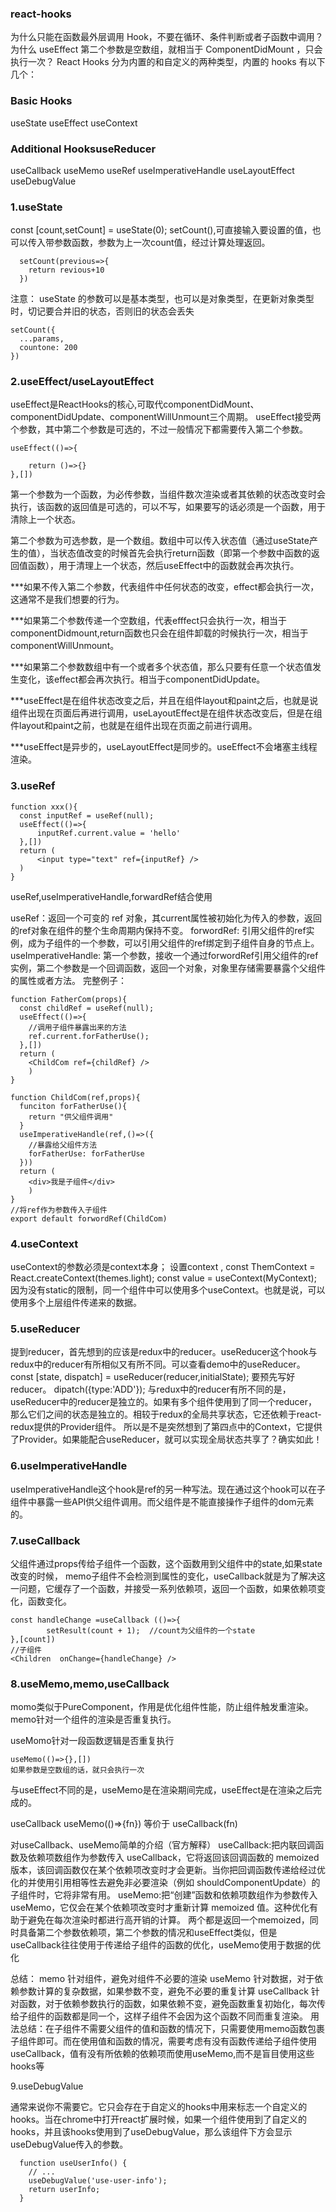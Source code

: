 ### react-hooks
为什么只能在函数最外层调用 Hook，不要在循环、条件判断或者子函数中调用？
为什么 useEffect 第二个参数是空数组，就相当于 ComponentDidMount ，只会执行一次？
React Hooks 分为内置的和自定义的两种类型，内置的 hooks 有以下几个：

### Basic Hooks
useState
useEffect
useContext

### Additional HooksuseReducer
useCallback
useMemo
useRef
useImperativeHandle
useLayoutEffect
useDebugValue

### 1.useState

const [count,setCount] = useState(0);
setCount(),可直接输入要设置的值，也可以传入带参数函数，参数为上一次count值，经过计算处理返回。
```
  setCount(previous=>{
    return revious+10
  })
```
注意： useState 的参数可以是基本类型，也可以是对象类型，在更新对象类型时，切记要合并旧的状态，否则旧的状态会丢失

```
setCount({
  ...params,
  countone: 200
})
```

### 2.useEffect/useLayoutEffect

useEffect是ReactHooks的核心,可取代componentDidMount、componentDidUpdate、componentWillUnmount三个周期。
useEffect接受两个参数，其中第二个参数是可选的，不过一般情况下都需要传入第二个参数。

```
useEffect(()=>{

    return ()=>{}
},[])
```
第一个参数为一个函数，为必传参数，当组件数次渲染或者其依赖的状态改变时会执行，该函数的返回值是可选的，可以不写，如果要写的话必须是一个函数，用于清除上一个状态。

第二个参数为可选参数，是一个数组。数组中可以传入状态值（通过useState产生的值），当状态值改变的时候首先会执行return函数（即第一个参数中函数的返回值函数），用于清理上一个状态，然后useEffect中的函数就会再次执行。

***如果不传入第二个参数，代表组件中任何状态的改变，effect都会执行一次，这通常不是我们想要的行为。

***如果第二个参数传递一个空数组，代表efffect只会执行一次，相当于componentDidmount,return函数也只会在组件卸载的时候执行一次，相当于componentWillUnmount。

***如果第二个参数数组中有一个或者多个状态值，那么只要有任意一个状态值发生变化，该effect都会再次执行。相当于componentDidUpdate。

***useEffect是在组件状态改变之后，并且在组件layout和paint之后，也就是说组件出现在页面后再进行调用，useLayoutEffect是在组件状态改变后，但是在组件layout和paint之前，也就是在组件出现在页面之前进行调用。

***useEffect是异步的，useLayoutEffect是同步的。useEffect不会堵塞主线程渲染。

### 3.useRef
```
function xxx(){
  const inputRef = useRef(null);
  useEffect(()=>{
      inputRef.current.value = 'hello'
  },[])
  return (
      <input type="text" ref={inputRef} />
  )
}
```
useRef,useImperativeHandle,forwardRef结合使用

useRef：返回一个可变的 ref 对象，其current属性被初始化为传入的参数，返回的ref对象在组件的整个生命周期内保持不变。
forwordRef: 引用父组件的ref实例，成为子组件的一个参数，可以引用父组件的ref绑定到子组件自身的节点上。
useImperativeHandle: 第一个参数，接收一个通过forwordRef引用父组件的ref实例，第二个参数是一个回调函数，返回一个对象，对象里存储需要暴露个父组件的属性或者方法。
完整例子：
```
function FatherCom(props){
  const childRef = useRef(null);
  useEffect(()=>{
    //调用子组件暴露出来的方法
    ref.current.forFatherUse();
  },[])
  return (
    <ChildCom ref={childRef} />
    )
}

function ChildCom(ref,props){
  funciton forFatherUse(){
    return "供父组件调用"
  }
  useImperativeHandle(ref,()=>({
    //暴露给父组件方法
    forFatherUse: forFatherUse
  }))
  return (
    <div>我是子组件</div>
    )
}
//将ref作为参数传入子组件
export default forwordRef(ChildCom)
```



### 4.useContext

useContext的参数必须是context本身；
设置context , const ThemContext = React.createContext(themes.light);
const value = useContext(MyContext);
因为没有static的限制，同一个组件中可以使用多个useContext。也就是说，可以使用多个上层组件传递来的数据。

### 5.useReducer
提到reducer，首先想到的应该是redux中的reducer。useReducer这个hook与redux中的reducer有所相似又有所不同。可以查看demo中的useReducer。
const [state, dispatch] = useReducer(reducer,initialState);
要预先写好reducer。
dipatch({type:'ADD'});
与redux中的reducer有所不同的是，useReducer中的reducer是独立的。如果有多个组件使用到了同一个reducer，那么它们之间的状态是独立的。相较于redux的全局共享状态，它还依赖于react-redux提供的Provider组件。
所以是不是突然想到了第四点中的Context，它提供了Provider。如果能配合useReducer，就可以实现全局状态共享了？确实如此！

### 6.useImperativeHandle
useImperativeHandle这个hook是ref的另一种写法。现在通过这个hook可以在子组件中暴露一些API供父组件调用。而父组件是不能直接操作子组件的dom元素的。

### 7.useCallback
父组件通过props传给子组件一个函数，这个函数用到父组件中的state,如果state改变的时候， memo子组件不会检测到属性的变化，useCallback就是为了解决这一问题，它缓存了一个函数，并接受一系列依赖项，返回一个函数，如果依赖项变化，函数变化。
```
const handleChange =useCallback (()=>{
        setResult(count + 1);  //count为父组件的一个state
},[count])
//子组件
<Children  onChange={handleChange} />
```


### 8.useMemo,memo,useCallback
momo类似于PureComponent，作用是优化组件性能，防止组件触发重渲染。
memo针对一个组件的渲染是否重复执行。

useMomo针对一段函数逻辑是否重复执行
```
useMemo(()=>{},[])
如果参数是空数组的话，就只会执行一次
```
与useEffect不同的是，useMemo是在渲染期间完成，useEffect是在渲染之后完成的。

useCallback
useMemo(()=>{fn}) 等价于 useCallback(fn)

对useCallback、useMemo简单的介绍（官方解释）
useCallback:把内联回调函数及依赖项数组作为参数传入 useCallback，它将返回该回调函数的 memoized 版本，该回调函数仅在某个依赖项改变时才会更新。当你把回调函数传递给经过优化的并使用引用相等性去避免非必要渲染（例如 shouldComponentUpdate）的子组件时，它将非常有用。
useMemo:把“创建”函数和依赖项数组作为参数传入 useMemo，它仅会在某个依赖项改变时才重新计算 memoized 值。这种优化有助于避免在每次渲染时都进行高开销的计算。
两个都是返回一个memoized，同时具备第二个参数依赖项，第二个参数的情况和useEffect类似，但是useCallback往往使用于传递给子组件的函数的优化，useMemo使用于数据的优化

总结： memo 针对组件，避免对组件不必要的渲染
useMemo 针对数据，对于依赖参数计算的复杂数据，如果参数不变，避免不必要的重复计算
useCallback 针对函数，对于依赖参数执行的函数，如果依赖不变，避免函数重复初始化，每次传给子组件的函数都是同一个，这样子组件不会因为这个函数不同而重复渲染。
用法总结：在子组件不需要父组件的值和函数的情况下，只需要使用memo函数包裹子组件即可。而在使用值和函数的情况，需要考虑有没有函数传递给子组件使用useCallback，值有没有所依赖的依赖项而使用useMemo,而不是盲目使用这些hooks等

9.useDebugValue

通常来说你不需要它。它只会存在于自定义的hooks中用来标志一个自定义的hooks。当在chrome中打开react扩展时候，如果一个组件使用到了自定义的hooks，并且该hooks使用到了useDebugValue，那么该组件下方会显示useDebugValue传入的参数。

```
  function useUserInfo() {
    // ...
    useDebugValue('use-user-info');
    return userInfo;
  }

```
